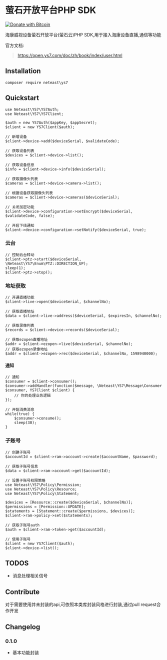 # 萤石开放平台PHP SDK

[![Donate with Bitcoin](https://en.cryptobadges.io/badge/micro/1BdJG31zinrMFWxRt2utGBU2jdpv8xSgju)](https://en.cryptobadges.io/donate/1BdJG31zinrMFWxRt2utGBU2jdpv8xSgju)

海康威视设备萤石开放平台(萤石云)PHP SDK,用于接入海康设备直播,通信等功能

官方文档:
> https://open.ys7.com/doc/zh/book/index/user.html

## Installation
    composer require neteast\ys7

## Quickstart

    use Neteast\YS7\YS7Auth;
    use Neteast\YS7\YS7Client;

    $auth = new YS7Auth($appKey, $appSecret);
    $client = new YS7Client($auth);

    // 新增设备
    $client->device->add($deviceSerial, $validateCode);

    // 获取设备列表
    $devices = $client->device->list();

    // 获取设备信息
    $info = $client->device->info($deviceSerial);

    // 获取摄像头列表
    $cameras = $client->device->camera->list();

    // 根据设备获取摄像头列表
    $cameras = $client->device->cameras($deviceSerial);

    // 关闭加密功能
    $client->device->configuration->setEncrypt($deviceSerial, $validateCode, false);

    // 开启下线通知
    $client->device->configuration->setNotify($deviceSerial, true);

### 云台
    // 控制云台转动
    $client->ptz->start($deviceSerial, \Neteast\YS7\Enum\PTZ::DIRECTION_UP);
    sleep(1);
    $client->ptz->stop();

### 地址获取
    // 开通直播功能
    $client->live->open($deviceSerial, $channelNo);

    // 获取直播地址
    $data = $client->live->address($deviceSerial, $expiresIn, $channelNo);

    // 获取录像列表
    $records = $client->device->records($deviceSerial);

    // 获取ezopen直播地址
    $addr = $client->ezopen->live($deviceSerial, $channelNo);
    // 获取ezopen录像地址
    $addr = $client->ezopen->rec($deviceSerial, $channelNo, 1598940000);

#### 通知
    // 通知
    $consumer = $client->consumer();
    $consumer->addHandler(function($message, \Neteast\YS7\Message\Consumer $consumer, YS7Client $client) {
        // 你的处理业务逻辑
    });

    // 开始消费消息
    while(true) {
        $consumer->consume();
        sleep(30);
    }

### 子账号
    // 创建子账号
    $accountId = $client->ram->account->create($accountName, $password);

    // 获取子账号信息
    $data = $client->ram->account->get($accountId);

    // 设置子账号权限策略
    use Neteast\YS7\Policy\Permission;
    use Neteast\YS7\Policy\Resource;
    use Neteast\YS7\Policy\Statement;

    $devices = [Resource::create($deviceSerial, $channelNo)];
    $permissions = [Permission::UPDATE];
    $statements = [Statement::create($permissions, $devices)];
    $client->ram->policy->set($statements);

    // 获取子账号auth
    $auth = $client->ram->token->get($accountId);

    // 使用子账号
    $client = new YS7Client($auth);
    $client->device->list();

## TODOS
* 消息处理相关信号

## Contribute
对于需要使用并未封装的api,可依照本类库封装风格进行封装,通过pull request合作开发

## Changelog
### 0.1.0
* 基本功能封装
